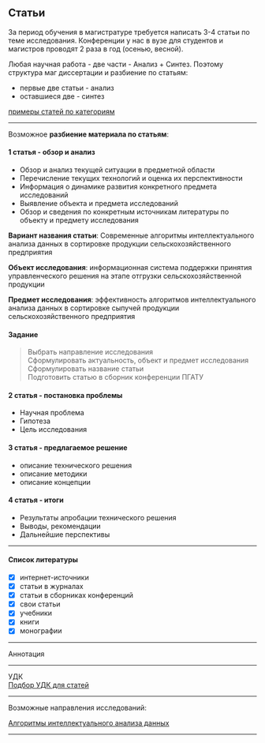 ## Статьи  

За период обучения в магистратуре требуется написать 3-4 статьи по теме исследования. Конференции у нас в вузе для студентов и магистров проводят 2 раза в год (осенью, весной).  

Любая научная работа - две части - Анализ + Синтез. Поэтому структура маг диссертации и разбиение по статьям:  

- первые две статьи - анализ  
- оставшиеся две - синтез  

[примеры статей по категориям](./02-%D0%A1%D1%82%D0%B0%D1%82%D1%8C%D1%8F-%D0%BF%D1%80%D0%B8%D0%BC%D0%B5%D1%80/)  

---  

Возможное **разбиение материала по статьям**:  

#### 1 статья - обзор и анализ  

- Обзор и анализ текущей ситуации в предметной области
- Перечисление текущих технологий и оценка их перспективности  
- Информация о динамике развития конкретного предмета исследований  
- Выявление объекта и предмета исследований  
- Обзор и сведения по конкретным источникам литературы по объекту и предмету исследования  

**Вариант названия статьи**: Современные алгоритмы интеллектуального анализа данных в сортировке продукции сельскохозяйственного предприятия  

**Объект исследования**: информационная система поддержки принятия управленческого решения на этапе отгрузки сельскохозяйственной продукции  

**Предмет исследования**: эффективность алгоритмов интеллектуального анализа данных в сортировке сыпучей продукции сельскохозяйственного предприятия  

#### Задание  
>
> Выбрать направление исследования  
> Сформулировать актуальность, объект и предмет исследования  
> Сформулировать название статьи  
> Подготовить статью в сборник конференции ПГАТУ  

#### 2 статья - постановка проблемы  

- Научная проблема  
- Гипотеза  
- Цель исследования  

#### 3 статья - предлагаемое решение  

- описание технического решения  
- описание методики  
- описание концепции  

#### 4 статья - итоги  

- Результаты апробации технического решения
- Выводы, рекомендации  
- Дальнейшие перспективы  

---  

#### Список литературы  

- [x] интернет-источники
- [x] статьи в журналах
- [x] статьи в сборниках конференций
- [x] свои статьи
- [x] учебники
- [x] книги
- [x] монографии

---  

Аннотация  

---  

УДК  
[Подбор УДК для статей](https://www.teacode.com/online/udc/)  

---  

Возможные направления исследований:  

[Алгоритмы интеллектуального анализа данных](https://tproger.ru/translations/top-10-data-mining-algorithms/)  

---  
